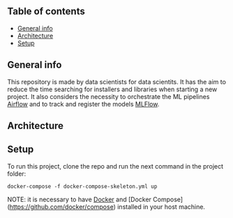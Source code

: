 ## Table of contents
* [General info](#general-info)
* [Architecture](#architecture)
* [Setup](#setup)

## General info
This repository is made by data scientists for data scientits. It has the aim to reduce the time searching for installers and libraries when starting a new project. It also considers the necessity to orchestrate the ML pipelines [Airflow](https://github.com/apache/airflow) and to track and register the models [MLFlow](https://github.com/mlflow/mlflow).
	
## Architecture


	
## Setup
To run this project, clone the repo and run the next command in the project folder:

```
docker-compose -f docker-compose-skeleton.yml up
```
NOTE: it is necessary to have [Docker](https://github.com/docker) and [Docker Compose] (https://github.com/docker/compose) installed in your host machine.
